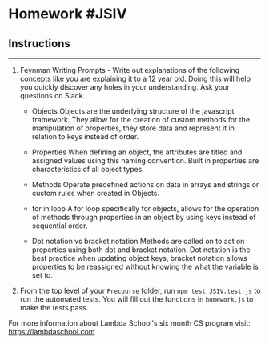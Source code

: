 # Homework #JSIV

## Instructions
---
1. Feynman Writing Prompts - Write out explanations of the following concepts like you are explaining it to a 12 year old.  Doing this will help you quickly discover any holes in your understanding.  Ask your questions on Slack.
		
	* Objects
	Objects are the underlying structure of the javascript framework.  They allow for the creation of custom methods for the manipulation of properties, they store data and represent it in relation to keys instead of order.

	* Properties
	When defining an object, the attributes are titled and assigned values using this naming convention. Built in properties are characteristics of all object types.

	* Methods
	Operate predefined actions on data in arrays and strings or custom rules when created in Objects.

	* for in loop
	A for loop specifically for objects, allows for the operation of methods through properties in an object by using keys instead of sequential order. 

	* Dot notation vs bracket notation
	Methods are called on to act on properties using both dot and bracket notation.  Dot notation is the best practice when updating object keys, bracket notation allows properties to be reassigned without knowing the what the variable is set to. 

2. From the top level of your `Precourse` folder, run `npm test JSIV.test.js` to run the automated tests. You will fill out the functions in `homework.js` to make the tests pass.


For more information about Lambda School's six month CS program visit: https://lambdaschool.com

